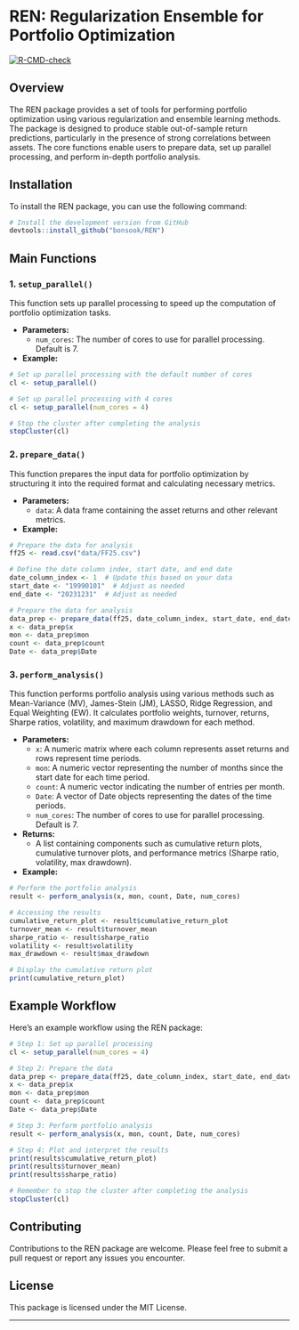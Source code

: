 REN: Regularization Ensemble for Portfolio Optimization
================

<!-- badges: start -->
[![R-CMD-check](https://github.com/bonsook/REN/actions/workflows/R-CMD-check.yaml/badge.svg)](https://github.com/bonsook/REN/actions/workflows/R-CMD-check.yaml)
<!-- badges: end -->

## Overview

The REN package provides a set of tools for performing portfolio
optimization using various regularization and ensemble learning methods.
The package is designed to produce stable out-of-sample return
predictions, particularly in the presence of strong correlations between
assets. The core functions enable users to prepare data, set up parallel
processing, and perform in-depth portfolio analysis.

## Installation

To install the REN package, you can use the following command:

``` r
# Install the development version from GitHub
devtools::install_github("bonsook/REN")
```

## Main Functions

### 1. `setup_parallel()`

This function sets up parallel processing to speed up the computation of
portfolio optimization tasks.

- **Parameters:**
  - `num_cores`: The number of cores to use for parallel processing.
    Default is 7.
- **Example:**

``` r
# Set up parallel processing with the default number of cores
cl <- setup_parallel()

# Set up parallel processing with 4 cores
cl <- setup_parallel(num_cores = 4)

# Stop the cluster after completing the analysis
stopCluster(cl) 
```

### 2. `prepare_data()`

This function prepares the input data for portfolio optimization by
structuring it into the required format and calculating necessary
metrics.

- **Parameters:**
  - `data`: A data frame containing the asset returns and other relevant
    metrics.
- **Example:**

``` r
# Prepare the data for analysis
ff25 <- read.csv("data/FF25.csv")

# Define the date column index, start date, and end date
date_column_index <- 1  # Update this based on your data
start_date <- "19990101"  # Adjust as needed
end_date <- "20231231"  # Adjust as needed

# Prepare the data for analysis
data_prep <- prepare_data(ff25, date_column_index, start_date, end_date)
x <- data_prep$x
mon <- data_prep$mon
count <- data_prep$count
Date <- data_prep$Date
```

### 3. `perform_analysis()`

This function performs portfolio analysis using various methods such as
Mean-Variance (MV), James-Stein (JM), LASSO, Ridge Regression, and Equal
Weighting (EW). It calculates portfolio weights, turnover, returns,
Sharpe ratios, volatility, and maximum drawdown for each method.

- **Parameters:**
  - `x`: A numeric matrix where each column represents asset returns and
    rows represent time periods.
  - `mon`: A numeric vector representing the number of months since the
    start date for each time period.
  - `count`: A numeric vector indicating the number of entries per
    month.
  - `Date`: A vector of Date objects representing the dates of the time
    periods.
  - `num_cores`: The number of cores to use for parallel processing.
    Default is 7.
- **Returns:**
  - A list containing components such as cumulative return plots,
    cumulative turnover plots, and performance metrics (Sharpe ratio,
    volatility, max drawdown).
- **Example:**

``` r
# Perform the portfolio analysis
result <- perform_analysis(x, mon, count, Date, num_cores)

# Accessing the results
cumulative_return_plot <- result$cumulative_return_plot
turnover_mean <- result$turnover_mean
sharpe_ratio <- result$sharpe_ratio
volatility <- result$volatility
max_drawdown <- result$max_drawdown

# Display the cumulative return plot
print(cumulative_return_plot)
```

## Example Workflow

Here’s an example workflow using the REN package:

``` r
# Step 1: Set up parallel processing
cl <- setup_parallel(num_cores = 4)

# Step 2: Prepare the data
data_prep <- prepare_data(ff25, date_column_index, start_date, end_date)
x <- data_prep$x
mon <- data_prep$mon
count <- data_prep$count
Date <- data_prep$Date

# Step 3: Perform portfolio analysis
result <- perform_analysis(x, mon, count, Date, num_cores)

# Step 4: Plot and interpret the results
print(results$cumulative_return_plot)
print(results$turnover_mean)
print(results$sharpe_ratio)

# Remember to stop the cluster after completing the analysis
stopCluster(cl)
```

## Contributing

Contributions to the REN package are welcome. Please feel free to submit
a pull request or report any issues you encounter.

## License

This package is licensed under the MIT License.

------------------------------------------------------------------------
